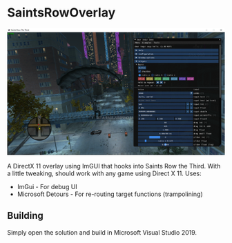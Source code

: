 # SaintsRowOverlay
<img src="https://raw.githubusercontent.com/TheUltimateKerbonaut/SaintsRowOverlay/main/Screenshots/ImGui.png" alt="AND gate screenshot"/>

A DirectX 11 overlay using ImGUI that hooks into Saints Row the Third. With a little tweaking, should work with any game using Direct X 11. Uses:
* ImGui - For debug UI
* Microsoft Detours - For re-routing target functions (trampolining)

## Building
Simply open the solution and build in Microsoft Visual Studio 2019.